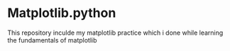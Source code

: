 # Matplotlib.python
This repository inculde my matplotlib practice which i done while learning the fundamentals of matplotlib
